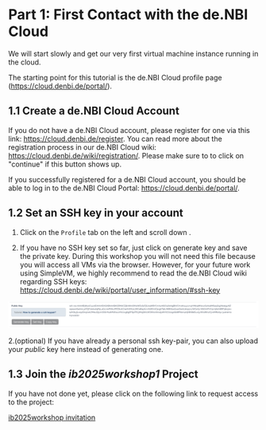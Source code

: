 # Part 1: First Contact with the de.NBI Cloud

We will start slowly and get our very first virtual machine instance
running in the cloud.

The starting point for this tutorial is the de.NBI Cloud profile page
(<https://cloud.denbi.de/portal/>).

## 1.1 Create a de.NBI Cloud Account

If you do not have a de.NBI Cloud account, please register for one via
this link: <https://cloud.denbi.de/register>. You can read more about
the registration process in our de.NBI Cloud wiki:
<https://cloud.denbi.de/wiki/registration/>. Please make sure to to
click on "continue" if this button shows up.

If you successfully registered for a de.NBI Cloud account, you should be
able to log in to the de.NBI Cloud Portal:
<https://cloud.denbi.de/portal/>.

## 1.2 Set an SSH key in your account

1.  Click on the `Profile` tab on the left and scroll down .

2.  If you have no SSH key set so far, just click on generate key and
    save the private key. During this workshop you will not need this
    file because you will access all VMs via the browser. However, for
    your future work using SimpleVM, we highly recommend to read the
    de.NBI Cloud wiki regarding SSH keys:
    <https://cloud.denbi.de/wiki/portal/user_information/#ssh-key>

![Key](figures/key.png)

2.(optional) If you have already a personal ssh key-pair, you can also
upload your *public* key here instead of generating one.

## 1.3 Join the *ib2025workshop1* Project

If you have not done yet, please click on the following link to request
access to the project:

[ib2025workshop
invitation](https://simplevm.denbi.de/portal/webapp/#/workshops/invitation/faecbc35ec5648e890f6510f583e2b38)

